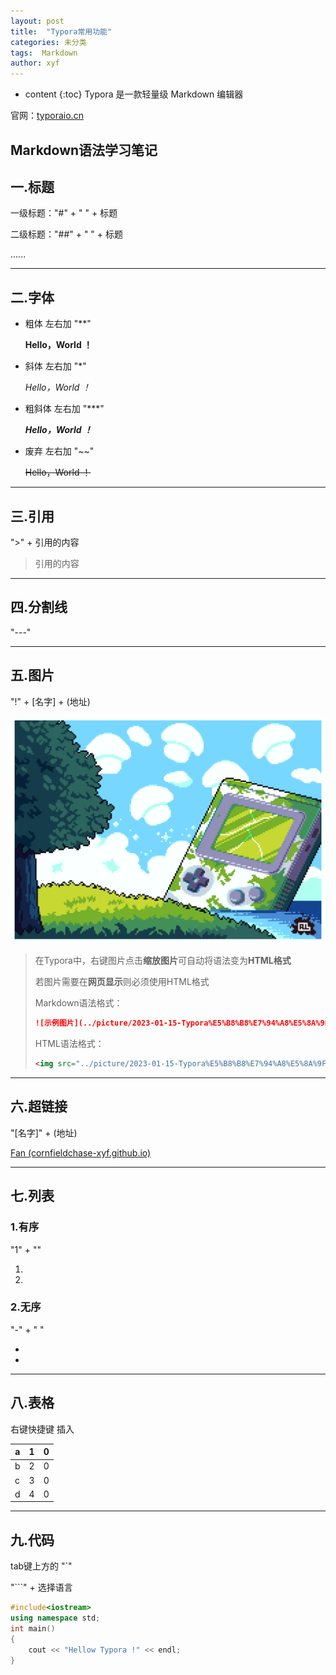 ```yaml
---
layout: post
title:  "Typora常用功能"
categories: 未分类
tags:  Markdown
author: xyf
---
```


* content
{:toc}
Typora 是一款轻量级 Markdown 编辑器

官网：[typoraio.cn](https://www.typoraio.cn/)







## Markdown语法学习笔记

## 一.标题

一级标题："#" + " " + 标题

二级标题："##" + " " + 标题

......



---



## 二.字体

- 粗体  左右加 "**"

  **Hello，World ！**

  

- 斜体  左右加 "*"

  *Hello，World ！*

  

- 粗斜体  左右加 "***"

  ***Hello，World ！***

  

- 废弃  左右加 "~~"

  ~~Hello，World ！~~

  

---



## 三.引用

">" + 引用的内容

> 引用的内容



---



## 四.分割线

"---"



---



## 五.图片

"!" + [名字] + (地址)

<img src="../picture/2023-01-15-Typora%E5%B8%B8%E7%94%A8%E5%8A%9F%E8%83%BD.assets/%E7%A4%BA%E4%BE%8B%E5%9B%BE%E7%89%87.png" alt="示例图片"  />



> 在Typora中，右键图片点击**缩放图片**可自动将语法变为**HTML格式**
>
> 若图片需要在**网页显示**则必须使用HTML格式
>
> 
>
> Markdown语法格式：
>
> ```markdown
> ![示例图片](../picture/2023-01-15-Typora%E5%B8%B8%E7%94%A8%E5%8A%9F%E8%83%BD.assets/%E7%A4%BA%E4%BE%8B%E5%9B%BE%E7%89%87.png)
> ```
>
> HTML语法格式：
>
> ```html
> <img src="../picture/2023-01-15-Typora%E5%B8%B8%E7%94%A8%E5%8A%9F%E8%83%BD.assets/%E7%A4%BA%E4%BE%8B%E5%9B%BE%E7%89%87.png" alt="示例图片"  />
> ```
>
> 



---



## 六.超链接

"[名字]" + (地址)

[Fan (cornfieldchase-xyf.github.io)](https://cornfieldchase-xyf.github.io/)



---



## 七.列表

### 1.有序

"1" + ""

1. 
2. 

### 2.无序

"-" + " "

- 
- 

---



## 八.表格

右键快捷键 插入

| a    | 1    | 0    |
| ---- | ---- | ---- |
| b    | 2    | 0    |
| c    | 3    | 0    |
| d    | 4    | 0    |



---



## 九.代码

tab键上方的 "`"

"```" + 选择语言

```c++
#include<iostream>
using namespace std;
int main()
{
    cout << "Hellow Typora !" << endl;
}
```

